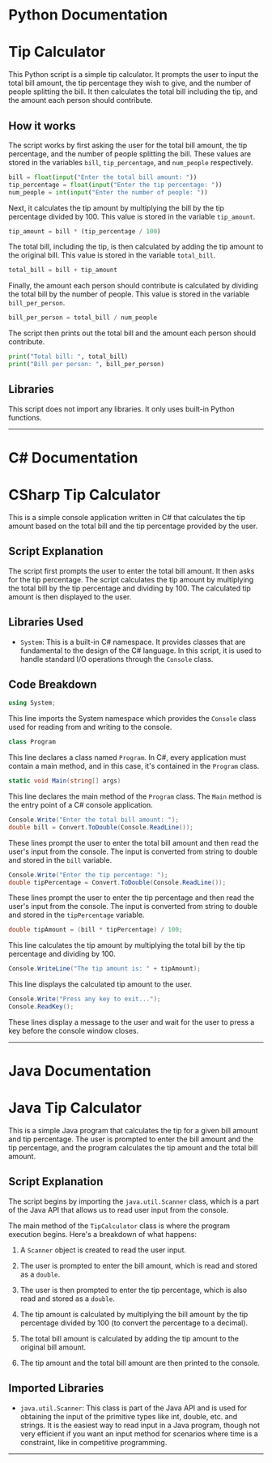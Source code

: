 # Python Documentation

# Tip Calculator

This Python script is a simple tip calculator. It prompts the user to input the total bill amount, the tip percentage they wish to give, and the number of people splitting the bill. It then calculates the total bill including the tip, and the amount each person should contribute.

## How it works

The script works by first asking the user for the total bill amount, the tip percentage, and the number of people splitting the bill. These values are stored in the variables `bill`, `tip_percentage`, and `num_people` respectively.

```python
bill = float(input("Enter the total bill amount: "))
tip_percentage = float(input("Enter the tip percentage: "))
num_people = int(input("Enter the number of people: "))
```

Next, it calculates the tip amount by multiplying the bill by the tip percentage divided by 100. This value is stored in the variable `tip_amount`.

```python
tip_amount = bill * (tip_percentage / 100)
```

The total bill, including the tip, is then calculated by adding the tip amount to the original bill. This value is stored in the variable `total_bill`.

```python
total_bill = bill + tip_amount
```

Finally, the amount each person should contribute is calculated by dividing the total bill by the number of people. This value is stored in the variable `bill_per_person`.

```python
bill_per_person = total_bill / num_people
```

The script then prints out the total bill and the amount each person should contribute.

```python
print("Total bill: ", total_bill)
print("Bill per person: ", bill_per_person)
```

## Libraries

This script does not import any libraries. It only uses built-in Python functions.

---

# C# Documentation

# CSharp Tip Calculator

This is a simple console application written in C# that calculates the tip amount based on the total bill and the tip percentage provided by the user.

## Script Explanation

The script first prompts the user to enter the total bill amount. It then asks for the tip percentage. The script calculates the tip amount by multiplying the total bill by the tip percentage and dividing by 100. The calculated tip amount is then displayed to the user.

## Libraries Used

- `System`: This is a built-in C# namespace. It provides classes that are fundamental to the design of the C# language. In this script, it is used to handle standard I/O operations through the `Console` class.

## Code Breakdown

```csharp
using System;
```
This line imports the System namespace which provides the `Console` class used for reading from and writing to the console.

```csharp
class Program
```
This line declares a class named `Program`. In C#, every application must contain a main method, and in this case, it's contained in the `Program` class.

```csharp
static void Main(string[] args)
```
This line declares the main method of the `Program` class. The `Main` method is the entry point of a C# console application.

```csharp
Console.Write("Enter the total bill amount: ");
double bill = Convert.ToDouble(Console.ReadLine());
```
These lines prompt the user to enter the total bill amount and then read the user's input from the console. The input is converted from string to double and stored in the `bill` variable.

```csharp
Console.Write("Enter the tip percentage: ");
double tipPercentage = Convert.ToDouble(Console.ReadLine());
```
These lines prompt the user to enter the tip percentage and then read the user's input from the console. The input is converted from string to double and stored in the `tipPercentage` variable.

```csharp
double tipAmount = (bill * tipPercentage) / 100;
```
This line calculates the tip amount by multiplying the total bill by the tip percentage and dividing by 100.

```csharp
Console.WriteLine("The tip amount is: " + tipAmount);
```
This line displays the calculated tip amount to the user.

```csharp
Console.Write("Press any key to exit...");
Console.ReadKey();
```
These lines display a message to the user and wait for the user to press a key before the console window closes.

---

# Java Documentation

# Java Tip Calculator

This is a simple Java program that calculates the tip for a given bill amount and tip percentage. The user is prompted to enter the bill amount and the tip percentage, and the program calculates the tip amount and the total bill amount.

## Script Explanation

The script begins by importing the `java.util.Scanner` class, which is a part of the Java API that allows us to read user input from the console.

The main method of the `TipCalculator` class is where the program execution begins. Here's a breakdown of what happens:

1. A `Scanner` object is created to read the user input.

2. The user is prompted to enter the bill amount, which is read and stored as a `double`.

3. The user is then prompted to enter the tip percentage, which is also read and stored as a `double`.

4. The tip amount is calculated by multiplying the bill amount by the tip percentage divided by 100 (to convert the percentage to a decimal).

5. The total bill amount is calculated by adding the tip amount to the original bill amount.

6. The tip amount and the total bill amount are then printed to the console.

## Imported Libraries

- `java.util.Scanner`: This class is part of the Java API and is used for obtaining the input of the primitive types like int, double, etc. and strings. It is the easiest way to read input in a Java program, though not very efficient if you want an input method for scenarios where time is a constraint, like in competitive programming.

---
